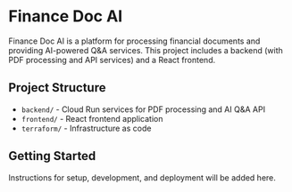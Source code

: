 # Finance Doc AI

Finance Doc AI is a platform for processing financial documents and providing AI-powered Q&A services. This project includes a backend (with PDF processing and API services) and a React frontend.

## Project Structure

- `backend/` - Cloud Run services for PDF processing and AI Q&A API
- `frontend/` - React frontend application
- `terraform/` - Infrastructure as code

## Getting Started

Instructions for setup, development, and deployment will be added here.
